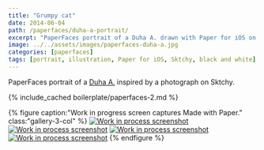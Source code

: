 ```yaml
---
title: "Grumpy cat"
date: 2014-06-04
path: /paperfaces/duha-a-portrait/
excerpt: "PaperFaces portrait of a Duha A. drawn with Paper for iOS on an iPad."
image: ../../assets/images/paperfaces-duha-a.jpg
categories: [paperfaces]
tags: [portrait, illustration, Paper for iOS, Sktchy, black and white]
---
```


PaperFaces portrait of a [Duha A.](https://sktchy.com/tER3uD) inspired by a photograph on Sktchy.

{% include_cached boilerplate/paperfaces-2.md %}

{% figure caption:"Work in progress screen captures Made with Paper." class:"gallery-3-col" %}
[![Work in process screenshot](../../assets/images/paperfaces-duha-a-process-1-600.jpg)](../../assets/images/paperfaces-duha-a-process-1-lg.jpg) [![Work in process screenshot](../../assets/images/paperfaces-duha-a-process-2-600.jpg)](../../assets/images/paperfaces-duha-a-process-2-lg.jpg) [![Work in process screenshot](../../assets/images/paperfaces-duha-a-process-3-600.jpg)](../../assets/images/paperfaces-duha-a-process-3-lg.jpg) [![Work in process screenshot](../../assets/images/paperfaces-duha-a-process-4-600.jpg)](../../assets/images/paperfaces-duha-a-process-4-lg.jpg)
{% endfigure %}

